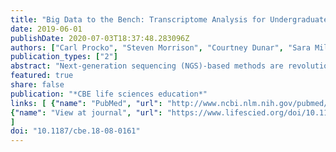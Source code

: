 ```yaml
---
title: "Big Data to the Bench: Transcriptome Analysis for Undergraduates."
date: 2019-06-01
publishDate: 2020-07-03T18:37:48.283096Z
authors: ["Carl Procko", "Steven Morrison", "Courtney Dunar", "Sara Mills", "Brianna Maldonado", "Carlee Cockrum", "Nathan Emmanuel Peters", "**Shao&#8209;Shan Carol Huang**", "Joanne Chory"]
publication_types: ["2"]
abstract: "Next-generation sequencing (NGS)-based methods are revolutionizing biology. Their prevalence requires biologists to be increasingly knowledgeable about computational methods to manage the enormous scale of data. As such, early introduction to NGS analysis and conceptual connection to wet-lab experiments is crucial for training young scientists. However, significant challenges impede the introduction of these methods into the undergraduate classroom, including the need for specialized computer programs and knowledge of computer coding. Here, we describe a semester-long, course-based undergraduate research experience at a liberal arts college combining RNA-sequencing (RNA-seq) analysis with student-driven, wet-lab experiments to investigate plant responses to light. Students derived hypotheses based on analysis of RNA-seq data and designed follow-up studies of gene expression and plant growth. Our assessments indicate that students acquired knowledge of big data analysis and computer coding; however, earlier exposure to computational methods may be beneficial. Our course requires minimal prior knowledge of plant biology, is easy to replicate, and can be modified to a shorter, directed-inquiry module. This framework promotes exploration of the links between gene expression and phenotype using examples that are clear and tractable and improves computational skills and bioinformatics self-efficacy to prepare students for the \"big data\" era of modern biology."
featured: true
share: false
publication: "*CBE life sciences education*"
links: [ {"name": "PubMed", "url": "http://www.ncbi.nlm.nih.gov/pubmed/31074696"},
{"name": "View at journal", "url": "https://www.lifescied.org/doi/10.1187/cbe.18-08-0161"}
]
doi: "10.1187/cbe.18-08-0161"
---
```


